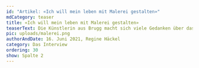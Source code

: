 ```yaml
---
id: "Artikel: «Ich will mein leben mit Malerei gestalten»"
mdCategory: teaser
title: «Ich will mein leben mit Malerei gestalten»
teaserText: Die Künstlerin aus Brugg macht sich viele Gedanken über das Leben nach der Ausstellung.
pic: uploads/malerei.png
authorAndDate: 16. Juni 2021, Regine Häckel
category: Das Interview
ordering: 30
show: Spalte 2
---
```

